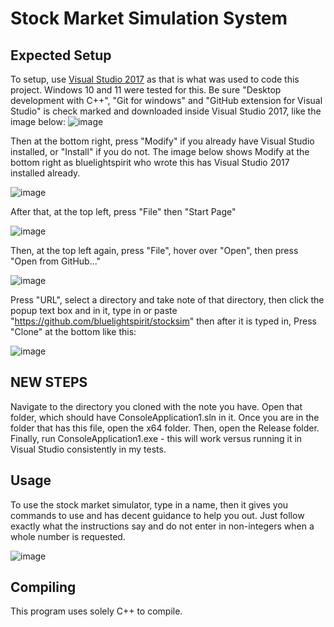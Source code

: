 # Stock Market Simulation System
## Expected Setup
To setup, use [Visual Studio 2017](https://aka.ms/vs/15/release/vs_community.exe) as that is what was used to code this project. Windows 10 and 11 were tested for this. Be sure "Desktop development with C++", "Git for windows" and "GitHub extension for Visual Studio" is check marked and downloaded inside Visual Studio 2017, like the image below:
![image](https://github.com/user-attachments/assets/dd559592-a8fd-4f7d-a979-0c8ccf840037)


Then at the bottom right, press "Modify" if you already have Visual Studio installed, or "Install" if you do not. The image below shows Modify at the bottom right as bluelightspirit who wrote this has Visual Studio 2017 installed already.

![image](https://github.com/user-attachments/assets/979a853f-b62b-4fa4-acaa-da191c6fdc6d)

After that, at the top left, press "File" then "Start Page"

![image](https://github.com/user-attachments/assets/810d5469-0a10-4864-9d2c-ab11f088fbfa)

Then, at the top left again, press "File", hover over "Open", then press "Open from GitHub..."

![image](https://github.com/user-attachments/assets/8e3e2a72-0f21-4c42-adeb-2f8099ac75a7)

Press "URL", select a directory and take note of that directory, then click the popup text box and in it, type in or paste "https://github.com/bluelightspirit/stocksim" then after it is typed in, Press "Clone" at the bottom like this:

![image](https://github.com/user-attachments/assets/4b24fea1-6452-473f-b3f8-91b8040b2aaf)

## NEW STEPS

Navigate to the directory you cloned with the note you have. Open that folder, which should have ConsoleApplication1.sln in it. Once you are in the folder that has this file, open the x64 folder. Then, open the Release folder. Finally, run ConsoleApplication1.exe - this will work versus running it in Visual Studio consistently in my tests.

## Usage
To use the stock market simulator, type in a name, then it gives you commands to use and has decent guidance to help you out. Just follow exactly what the instructions say and do not enter in non-integers when a whole number is requested.

![image](https://github.com/user-attachments/assets/e82f828f-7d4f-4183-a859-97caea366056)

## Compiling
This program uses solely C++ to compile.
